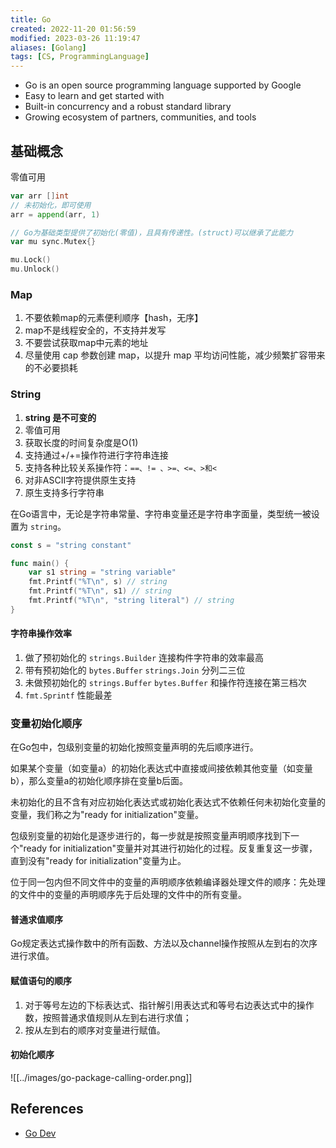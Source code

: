 ```yaml
---
title: Go
created: 2022-11-20 01:56:59
modified: 2023-03-26 11:19:47
aliases: [Golang]
tags: [CS, ProgrammingLanguage]
---
```


-   Go is an open source programming language supported by Google
-   Easy to learn and get started with
-   Built-in concurrency and a robust standard library
-   Growing ecosystem of partners, communities, and tools

## 基础概念

零值可用

```go
var arr []int
// 未初始化，即可使用
arr = append(arr, 1)

// Go为基础类型提供了初始化(零值)，且具有传递性。(struct)可以继承了此能力
var mu sync.Mutex{}

mu.Lock()
mu.Unlock()
```

### Map

1. 不要依赖map的元素便利顺序【hash，无序】
2. map不是线程安全的，不支持并发写
3. 不要尝试获取map中元素的地址
4. 尽量使用 cap 参数创建 map，以提升 map 平均访问性能，减少频繁扩容带来的不必要损耗

### String

1. **string 是不可变的**
2. 零值可用
3. 获取长度的时间复杂度是O(1)
4. 支持通过+/+=操作符进行字符串连接
5. 支持各种比较关系操作符：`==、!= 、>=、<=、>和<`
6. 对非ASCII字符提供原生支持
7. 原生支持多行字符串

在Go语言中，无论是字符串常量、字符串变量还是字符串字面量，类型统一被设置为 `string`。

```go
const s = "string constant"

func main() {
    var s1 string = "string variable"
    fmt.Printf("%T\n", s) // string
    fmt.Printf("%T\n", s1) // string
    fmt.Printf("%T\n", "string literal") // string
}
```

#### 字符串操作效率

1. 做了预初始化的 `strings.Builder` 连接构件字符串的效率最高
2. 带有预初始化的 `bytes.Buffer` `strings.Join` 分列二三位
3. 未做预初始化的 `strings.Buffer` `bytes.Buffer` 和操作符连接在第三档次
4. `fmt.Sprintf` 性能最差

### 变量初始化顺序

在Go包中，包级别变量的初始化按照变量声明的先后顺序进行。

如果某个变量（如变量a）的初始化表达式中直接或间接依赖其他变量（如变量b），那么变量a的初始化顺序排在变量b后面。

未初始化的且不含有对应初始化表达式或初始化表达式不依赖任何未初始化变量的变量，我们称之为"ready for initialization"变量。

包级别变量的初始化是逐步进行的，每一步就是按照变量声明顺序找到下一个"ready for initialization"变量并对其进行初始化的过程。反复重复这一步骤，直到没有"ready for initialization"变量为止。

位于同一包内但不同文件中的变量的声明顺序依赖编译器处理文件的顺序：先处理的文件中的变量的声明顺序先于后处理的文件中的所有变量。

#### 普通求值顺序

Go规定表达式操作数中的所有函数、方法以及channel操作按照从左到右的次序进行求值。

#### 赋值语句的顺序

1. 对于等号左边的下标表达式、指针解引用表达式和等号右边表达式中的操作数，按照普通求值规则从左到右进行求值；
2. 按从左到右的顺序对变量进行赋值。

#### 初始化顺序

![[../images/go-package-calling-order.png]]

## References

- [Go Dev](https://go.dev/)
